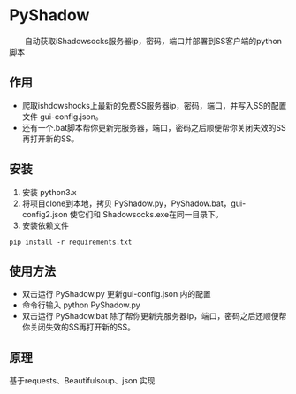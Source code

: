 # PyShadow 
　　自动获取iShadowsocks服务器ip，密码，端口并部署到SS客户端的python脚本
## 作用
- 爬取ishdowshocks上最新的免费SS服务器ip，密码，端口，并写入SS的配置文件 gui-config.json。
- 还有一个.bat脚本帮你更新完服务器，端口，密码之后顺便帮你关闭失效的SS再打开新的SS。

## 安装 
1. 安装 python3.x
2. 将项目clone到本地，拷贝 PyShadow.py，PyShadow.bat，gui-config2.json 使它们和 Shadowsocks.exe在同一目录下。
3. 安装依赖文件
```
pip install -r requirements.txt
```
## 使用方法
- 双击运行 PyShadow.py 更新gui-config.json 内的配置
- 命令行输入 python PyShadow.py
- 双击运行 PyShadow.bat 除了帮你更新完服务器ip，端口，密码之后还顺便帮你关闭失效的SS再打开新的SS。
## 原理
基于requests、Beautifulsoup、json 实现